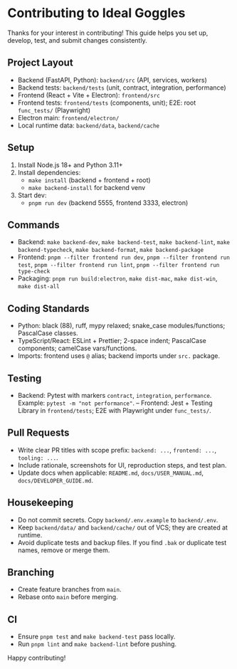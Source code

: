 # Contributing to Ideal Goggles

Thanks for your interest in contributing! This guide helps you set up, develop, test, and submit changes consistently.

## Project Layout

- Backend (FastAPI, Python): `backend/src` (API, services, workers)
- Backend tests: `backend/tests` (unit, contract, integration, performance)
- Frontend (React + Vite + Electron): `frontend/src`
- Frontend tests: `frontend/tests` (components, unit); E2E: root `func_tests/` (Playwright)
- Electron main: `frontend/electron/`
- Local runtime data: `backend/data`, `backend/cache`

## Setup

1. Install Node.js 18+ and Python 3.11+
2. Install dependencies:
   - `make install` (backend + frontend + root)
   - `make backend-install` for backend venv
3. Start dev:
   - `pnpm run dev` (backend 5555, frontend 3333, electron)

## Commands

- Backend: `make backend-dev`, `make backend-test`, `make backend-lint`, `make backend-typecheck`, `make backend-format`, `make backend-package`
- Frontend: `pnpm --filter frontend run dev`, `pnpm --filter frontend run test`, `pnpm --filter frontend run lint`, `pnpm --filter frontend run type-check`
- Packaging: `pnpm run build:electron`, `make dist-mac`, `make dist-win`, `make dist-all`

## Coding Standards

- Python: black (88), ruff, mypy relaxed; snake_case modules/functions; PascalCase classes.
- TypeScript/React: ESLint + Prettier; 2-space indent; PascalCase components; camelCase vars/functions.
- Imports: frontend uses `@` alias; backend imports under `src.` package.

## Testing

- Backend: Pytest with markers `contract`, `integration`, `performance`. Example: `pytest -m "not performance"`.
– Frontend: Jest + Testing Library in `frontend/tests`; E2E with Playwright under `func_tests/`.

## Pull Requests

- Write clear PR titles with scope prefix: `backend: ...`, `frontend: ...`, `tooling: ...`.
- Include rationale, screenshots for UI, reproduction steps, and test plan.
- Update docs when applicable: `README.md`, `docs/USER_MANUAL.md`, `docs/DEVELOPER_GUIDE.md`.

## Housekeeping

- Do not commit secrets. Copy `backend/.env.example` to `backend/.env`.
- Keep `backend/data/` and `backend/cache/` out of VCS; they are created at runtime.
- Avoid duplicate tests and backup files. If you find `.bak` or duplicate test names, remove or merge them.

## Branching

- Create feature branches from `main`.
- Rebase onto `main` before merging.

## CI

- Ensure `pnpm test` and `make backend-test` pass locally.
- Run `pnpm lint` and `make backend-lint` before pushing.

Happy contributing!
